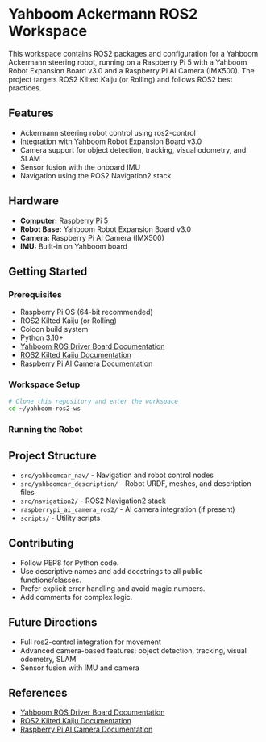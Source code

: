 # Yahboom Ackermann ROS2 Workspace

This workspace contains ROS2 packages and configuration for a Yahboom Ackermann steering robot, running on a Raspberry Pi 5 with a Yahboom Robot Expansion Board v3.0 and a Raspberry Pi AI Camera (IMX500). The project targets ROS2 Kilted Kaiju (or Rolling) and follows ROS2 best practices.

## Features

- Ackermann steering robot control using ros2-control
- Integration with Yahboom Robot Expansion Board v3.0
- Camera support for object detection, tracking, visual odometry, and SLAM
- Sensor fusion with the onboard IMU
- Navigation using the ROS2 Navigation2 stack

## Hardware

- **Computer:** Raspberry Pi 5
- **Robot Base:** Yahboom Robot Expansion Board v3.0
- **Camera:** Raspberry Pi AI Camera (IMX500)
- **IMU:** Built-in on Yahboom board

## Getting Started

### Prerequisites

- Raspberry Pi OS (64-bit recommended)
- ROS2 Kilted Kaiju (or Rolling)
- Colcon build system
- Python 3.10+
- [Yahboom ROS Driver Board Documentation](http://www.yahboom.net/study/ROS-Driver-Board)
- [ROS2 Kilted Kaiju Documentation](https://docs.ros.org/en/kilted/index.html)
- [Raspberry Pi AI Camera Documentation](https://www.raspberrypi.com/documentation/accessories/ai-camera.html)

### Workspace Setup

```bash
# Clone this repository and enter the workspace
cd ~/yahboom-ros2-ws
```

### Running the Robot



## Project Structure

- `src/yahboomcar_nav/` - Navigation and robot control nodes
- `src/yahboomcar_description/` - Robot URDF, meshes, and description files
- `src/navigation2/` - ROS2 Navigation2 stack
- `raspberrypi_ai_camera_ros2/` - AI camera integration (if present)
- `scripts/` - Utility scripts

## Contributing

- Follow PEP8 for Python code.
- Use descriptive names and add docstrings to all public functions/classes.
- Prefer explicit error handling and avoid magic numbers.
- Add comments for complex logic.

## Future Directions

- Full ros2-control integration for movement
- Advanced camera-based features: object detection, tracking, visual odometry, SLAM
- Sensor fusion with IMU and camera

## References

- [Yahboom ROS Driver Board Documentation](http://www.yahboom.net/study/ROS-Driver-Board)
- [ROS2 Kilted Kaiju Documentation](https://docs.ros.org/en/kilted/index.html)
- [Raspberry Pi AI Camera Documentation](https://www.raspberrypi.com/documentation/accessories/ai-camera.html)
